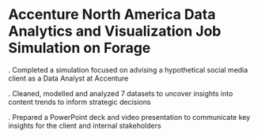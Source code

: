 # Accenture North America Data Analytics and Visualization Job Simulation on Forage


. Completed a simulation focused on advising a hypothetical social media client as a Data Analyst at Accenture

. Cleaned, modelled and analyzed 7 datasets to uncover insights into content trends to inform strategic decisions

. Prepared a PowerPoint deck and video presentation to communicate key insights for the client and internal stakeholders

